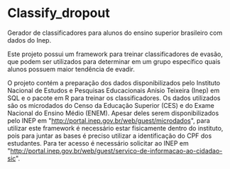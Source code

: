 # Classify_dropout

Gerador de classificadores para alunos do ensino superior brasileiro com dados do Inep.

Este projeto possui um framework para treinar classificadores de evasão, que podem ser utilizados para determinar
em um grupo específico quais alunos possuem maior tendência de evadir.

O projeto contém a preparação dos dados disponibilizados pelo Instituto Nacional de Estudos e Pesquisas Educacionais
Anísio Teixeira (Inep) em SQL e o pacote em R para treinar os classificadores. Os dados utilizados são os microdados
do Censo da Educação Superior (CES) e do Exame Nacional do Ensino Médio (ENEM). Apesar deles serem disponibilizados
pelo INEP em "http://portal.inep.gov.br/web/guest/microdados", para utilizar este framework é necessário 
estar fisicamente dentro do instituto, pois para juntar as bases é preciso utilizar a identificação do CPF dos 
estudantes. Para ter acesso é necessário solicitar ao INEP em 
"http://portal.inep.gov.br/web/guest/servico-de-informacao-ao-cidadao-sic".

